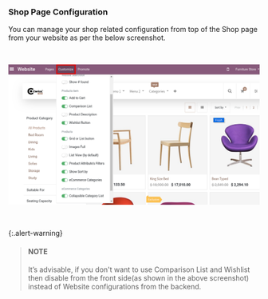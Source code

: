 
### Shop Page Configuration



You can manage your shop related configuration from top of the Shop page from your website as per the below screenshot.


 


![](./images/48-1.png)


 



{:.alert-warning} 
> 
> #### NOTE
> 
> It’s advisable, if you don't want to use Comparison List and Wishlist then disable from the front side(as shown in the above screenshot) instead of Website configurations from the backend.
> 
> 
> 


